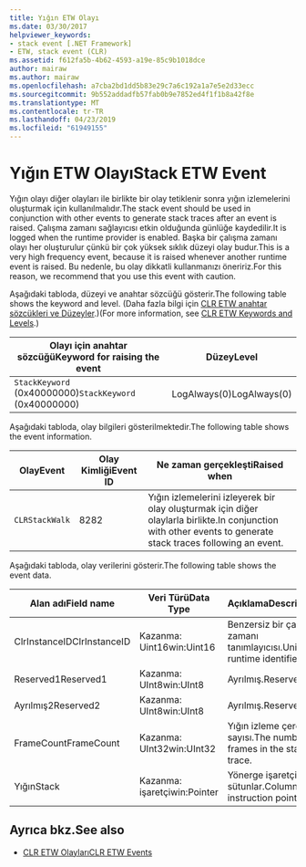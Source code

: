 ```yaml
---
title: Yığın ETW Olayı
ms.date: 03/30/2017
helpviewer_keywords:
- stack event [.NET Framework]
- ETW, stack event (CLR)
ms.assetid: f612fa5b-4b62-4593-a19e-85c9b1018dce
author: mairaw
ms.author: mairaw
ms.openlocfilehash: a7cba2bd1dd5b83e29c7a6c192a1a7e5e2d33ecc
ms.sourcegitcommit: 9b552addadfb57fab0b9e7852ed4f1f1b8a42f8e
ms.translationtype: MT
ms.contentlocale: tr-TR
ms.lasthandoff: 04/23/2019
ms.locfileid: "61949155"
---
```

# <a name="stack-etw-event"></a><span data-ttu-id="64d4b-102">Yığın ETW Olayı</span><span class="sxs-lookup"><span data-stu-id="64d4b-102">Stack ETW Event</span></span>
<span data-ttu-id="64d4b-103">Yığın olayı diğer olayları ile birlikte bir olay tetiklenir sonra yığın izlemelerini oluşturmak için kullanılmalıdır.</span><span class="sxs-lookup"><span data-stu-id="64d4b-103">The stack event should be used in conjunction with other events to generate stack traces after an event is raised.</span></span> <span data-ttu-id="64d4b-104">Çalışma zamanı sağlayıcısı etkin olduğunda günlüğe kaydedilir.</span><span class="sxs-lookup"><span data-stu-id="64d4b-104">It is logged when the runtime provider is enabled.</span></span> <span data-ttu-id="64d4b-105">Başka bir çalışma zamanı olayı her oluşturulur çünkü bir çok yüksek sıklık düzeyi olay budur.</span><span class="sxs-lookup"><span data-stu-id="64d4b-105">This is a very high frequency event, because it is raised whenever another runtime event is raised.</span></span> <span data-ttu-id="64d4b-106">Bu nedenle, bu olay dikkatli kullanmanızı öneririz.</span><span class="sxs-lookup"><span data-stu-id="64d4b-106">For this reason, we recommend that you use this event with caution.</span></span>  
  
 <span data-ttu-id="64d4b-107">Aşağıdaki tabloda, düzeyi ve anahtar sözcüğü gösterir.</span><span class="sxs-lookup"><span data-stu-id="64d4b-107">The following table shows the keyword and level.</span></span> <span data-ttu-id="64d4b-108">(Daha fazla bilgi için [CLR ETW anahtar sözcükleri ve Düzeyler](../../../docs/framework/performance/clr-etw-keywords-and-levels.md).)</span><span class="sxs-lookup"><span data-stu-id="64d4b-108">(For more information, see [CLR ETW Keywords and Levels](../../../docs/framework/performance/clr-etw-keywords-and-levels.md).)</span></span>  
  
|<span data-ttu-id="64d4b-109">Olayı için anahtar sözcüğü</span><span class="sxs-lookup"><span data-stu-id="64d4b-109">Keyword for raising the event</span></span>|<span data-ttu-id="64d4b-110">Düzey</span><span class="sxs-lookup"><span data-stu-id="64d4b-110">Level</span></span>|  
|-----------------------------------|-----------|  
|<span data-ttu-id="64d4b-111">`StackKeyword` (0x40000000)</span><span class="sxs-lookup"><span data-stu-id="64d4b-111">`StackKeyword` (0x40000000)</span></span>|<span data-ttu-id="64d4b-112">LogAlways(0)</span><span class="sxs-lookup"><span data-stu-id="64d4b-112">LogAlways(0)</span></span>|  
  
 <span data-ttu-id="64d4b-113">Aşağıdaki tabloda, olay bilgileri gösterilmektedir.</span><span class="sxs-lookup"><span data-stu-id="64d4b-113">The following table shows the event information.</span></span>  
  
|<span data-ttu-id="64d4b-114">Olay</span><span class="sxs-lookup"><span data-stu-id="64d4b-114">Event</span></span>|<span data-ttu-id="64d4b-115">Olay Kimliği</span><span class="sxs-lookup"><span data-stu-id="64d4b-115">Event ID</span></span>|<span data-ttu-id="64d4b-116">Ne zaman gerçekleşti</span><span class="sxs-lookup"><span data-stu-id="64d4b-116">Raised when</span></span>|  
|-----------|--------------|-----------------|  
|`CLRStackWalk`|<span data-ttu-id="64d4b-117">82</span><span class="sxs-lookup"><span data-stu-id="64d4b-117">82</span></span>|<span data-ttu-id="64d4b-118">Yığın izlemelerini izleyerek bir olay oluşturmak için diğer olaylarla birlikte.</span><span class="sxs-lookup"><span data-stu-id="64d4b-118">In conjunction with other events to generate stack traces following an event.</span></span>|  
  
 <span data-ttu-id="64d4b-119">Aşağıdaki tabloda, olay verilerini gösterir.</span><span class="sxs-lookup"><span data-stu-id="64d4b-119">The following table shows the event data.</span></span>  
  
|<span data-ttu-id="64d4b-120">Alan adı</span><span class="sxs-lookup"><span data-stu-id="64d4b-120">Field name</span></span>|<span data-ttu-id="64d4b-121">Veri Türü</span><span class="sxs-lookup"><span data-stu-id="64d4b-121">Data Type</span></span>|<span data-ttu-id="64d4b-122">Açıklama</span><span class="sxs-lookup"><span data-stu-id="64d4b-122">Description</span></span>|  
|----------------|---------------|-----------------|  
|<span data-ttu-id="64d4b-123">ClrInstanceID</span><span class="sxs-lookup"><span data-stu-id="64d4b-123">ClrInstanceID</span></span>|<span data-ttu-id="64d4b-124">Kazanma: Uint16</span><span class="sxs-lookup"><span data-stu-id="64d4b-124">win:Uint16</span></span>|<span data-ttu-id="64d4b-125">Benzersiz bir çalışma zamanı tanımlayıcısı.</span><span class="sxs-lookup"><span data-stu-id="64d4b-125">Unique runtime identifier.</span></span>|  
|<span data-ttu-id="64d4b-126">Reserved1</span><span class="sxs-lookup"><span data-stu-id="64d4b-126">Reserved1</span></span>|<span data-ttu-id="64d4b-127">Kazanma: UInt8</span><span class="sxs-lookup"><span data-stu-id="64d4b-127">win:UInt8</span></span>|<span data-ttu-id="64d4b-128">Ayrılmış.</span><span class="sxs-lookup"><span data-stu-id="64d4b-128">Reserved.</span></span>|  
|<span data-ttu-id="64d4b-129">Ayrılmış2</span><span class="sxs-lookup"><span data-stu-id="64d4b-129">Reserved2</span></span>|<span data-ttu-id="64d4b-130">Kazanma: UInt8</span><span class="sxs-lookup"><span data-stu-id="64d4b-130">win:UInt8</span></span>|<span data-ttu-id="64d4b-131">Ayrılmış.</span><span class="sxs-lookup"><span data-stu-id="64d4b-131">Reserved.</span></span>|  
|<span data-ttu-id="64d4b-132">FrameCount</span><span class="sxs-lookup"><span data-stu-id="64d4b-132">FrameCount</span></span>|<span data-ttu-id="64d4b-133">Kazanma: UInt32</span><span class="sxs-lookup"><span data-stu-id="64d4b-133">win:UInt32</span></span>|<span data-ttu-id="64d4b-134">Yığın izleme çerçeve sayısı.</span><span class="sxs-lookup"><span data-stu-id="64d4b-134">The number of frames in the stack trace.</span></span>|  
|<span data-ttu-id="64d4b-135">Yığın</span><span class="sxs-lookup"><span data-stu-id="64d4b-135">Stack</span></span>|<span data-ttu-id="64d4b-136">Kazanma: işaretçi</span><span class="sxs-lookup"><span data-stu-id="64d4b-136">win:Pointer</span></span>|<span data-ttu-id="64d4b-137">Yönerge işaretçileri sütunlar.</span><span class="sxs-lookup"><span data-stu-id="64d4b-137">Columns of instruction pointers.</span></span>|  
  
## <a name="see-also"></a><span data-ttu-id="64d4b-138">Ayrıca bkz.</span><span class="sxs-lookup"><span data-stu-id="64d4b-138">See also</span></span>

- [<span data-ttu-id="64d4b-139">CLR ETW Olayları</span><span class="sxs-lookup"><span data-stu-id="64d4b-139">CLR ETW Events</span></span>](../../../docs/framework/performance/clr-etw-events.md)
